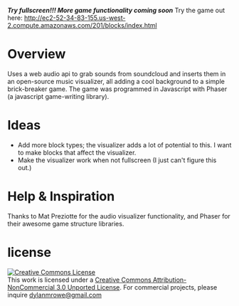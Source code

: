 
***Try fullscreen!!! More game functionality coming soon***
Try the game out here: http://ec2-52-34-83-155.us-west-2.compute.amazonaws.com/201/blocks/index.html

Overview
===========================
Uses a web audio api to grab sounds from soundcloud and inserts them in an open-source music visualizer, all adding a cool background to a simple brick-breaker game. The game was programmed in Javascript with Phaser (a javascript game-writing library).

Ideas
=====
- Add more block types; the visualizer adds a lot of potential to this. I want to make blocks that affect the visualizer.
- Make the visualizer work when not fullscreen (I just can't figure this out.)

Help & Inspiration
==================
Thanks to Mat Preziotte for the audio visualizer functionality, and Phaser for their awesome game structure libraries.

license
=======
<a rel="license" href="http://creativecommons.org/licenses/by-nc/3.0/"><img alt="Creative Commons License" style="border-width:0" src="https://i.creativecommons.org/l/by-nc/3.0/88x31.png" /></a><br />This work is licensed under a <a rel="license" href="http://creativecommons.org/licenses/by-nc/3.0/">Creative Commons Attribution-NonCommercial 3.0 Unported License</a>.  For commercial projects, please inquire dylanmrowe@gmail.com

